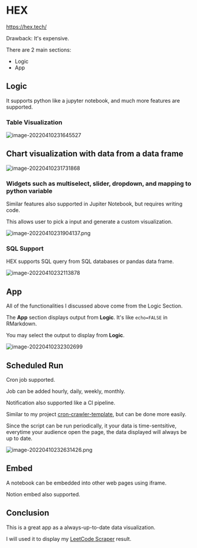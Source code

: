 # HEX

https://hex.tech/

Drawback: It's expensive.

There are 2 main sections:

- Logic
- App

## Logic

It supports python like a jupyter notebook, and much more features are supported.

### Table Visualization

![image-20220410231645527](assets/image-20220410231645527.png)

## Chart visualization with data from a data frame

![image-20220410231731868](assets/image-20220410231731868.png)

### Widgets such as multiselect, slider, dropdown, and mapping to python variable

Similar features also supported in Jupiter Notebook, but requires writing code.

This allows user to pick a input and generate a custom visualization.

![image-20220410231904137.png](./assets/image-20220410231904137.png)

### SQL Support

HEX supports SQL query from SQL databases or pandas data frame.

![image-20220410232113878](assets/image-20220410232113878.png)

## App

All of the functionalities I discussed above come from the Logic Section.

The **App** section displays output from **Logic**. It's like `echo=FALSE` in RMarkdown.

You may select the output to display from **Logic**.

![image-20220410232302699](assets/image-20220410232302699.png)

## Scheduled Run

Cron job supported.

Job can be added hourly, daily, weekly, monthly.

Notification also supported like a CI pipeline.

Similar to my project [cron-crawler-template](https://github.com/HuakunShen/cron-crawler-template), but can be done more easily.

Since the script can be run periodically, it your data is time-sentsitive, everytime your audience open the page, the data displayed will always be up to date.

![image-20220410232631426.png](./assets/image-20220410232631426.png)

## Embed

A notebook can be embedded into other web pages using iframe.

Notion embed also supported.

## Conclusion

This is a great app as a always-up-to-date data visualization.

I will used it to display my [LeetCode Scraper](https://github.com/HuakunShen/LeetCodeScraper) result.

